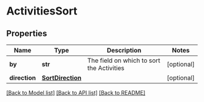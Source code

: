 # ActivitiesSort


## Properties
Name | Type | Description | Notes
------------ | ------------- | ------------- | -------------
**by** | **str** | The field on which to sort the Activities | [optional] 
**direction** | [**SortDirection**](SortDirection.md) |  | [optional] 

[[Back to Model list]](../../README.md#documentation-for-models) [[Back to API list]](../../README.md#documentation-for-api-endpoints) [[Back to README]](../../README.md)


